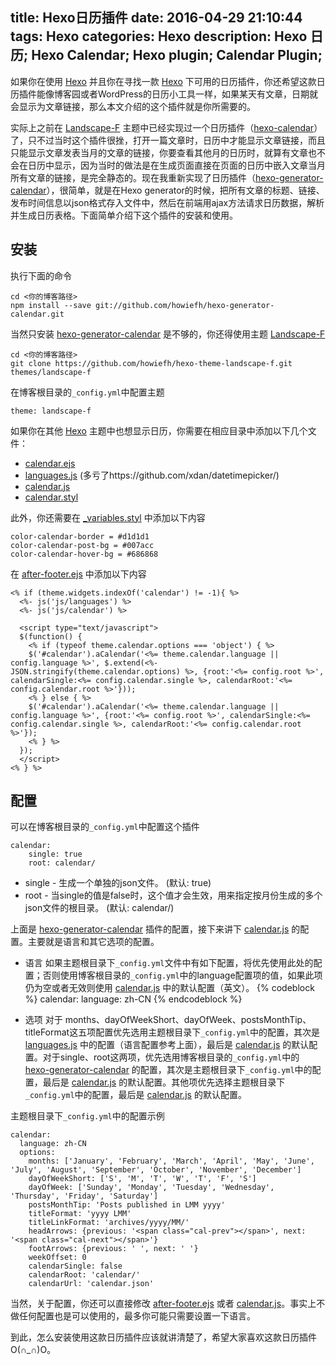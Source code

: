 title: Hexo日历插件
date: 2016-04-29 21:10:44
tags: Hexo
categories: Hexo
description: Hexo 日历; Hexo Calendar; Hexo plugin; Calendar Plugin;
---

如果你在使用 [Hexo] 并且你在寻找一款 [Hexo] 下可用的日历插件，你还希望这款日历插件能像博客园或者WordPress的日历小工具一样，如果某天有文章，日期就会显示为文章链接，那么本文介绍的这个插件就是你所需要的。

实际上之前在 [Landscape-F] 主题中已经实现过一个日历插件（[hexo-calendar]）了，只不过当时这个插件很挫，打开一篇文章时，日历中才能显示文章链接，而且只能显示文章发表当月的文章的链接，你要查看其他月的日历时，就算有文章也不会在日历中显示，因为当时的做法是在生成页面直接在页面的日历中嵌入文章当月所有文章的链接，是完全静态的。现在我重新实现了日历插件（[hexo-generator-calendar]），很简单，就是在Hexo generator的时候，把所有文章的标题、链接、发布时间信息以json格式存入文件中，然后在前端用ajax方法请求日历数据，解析并生成日历表格。下面简单介绍下这个插件的安装和使用。

<!-- more -->

## 安装

执行下面的命令

```
cd <你的博客路径>
npm install --save git://github.com/howiefh/hexo-generator-calendar.git
```

当然只安装 [hexo-generator-calendar] 是不够的，你还得使用主题 [Landscape-F]

```
cd <你的博客路径>
git clone https://github.com/howiefh/hexo-theme-landscape-f.git themes/landscape-f
```

在博客根目录的`_config.yml`中配置主题

```
theme: landscape-f
```

如果你在其他 [Hexo] 主题中也想显示日历，你需要在相应目录中添加以下几个文件：

* [calendar.ejs]
* [languages.js] (多亏了https://github.com/xdan/datetimepicker/)
* [calendar.js]
* [calendar.styl]

此外，你还需要在 [_variables.styl] 中添加以下内容

```
color-calendar-border = #d1d1d1
color-calendar-post-bg = #007acc
color-calendar-hover-bg = #686868
```

在 [after-footer.ejs] 中添加以下内容

```
<% if (theme.widgets.indexOf('calendar') != -1){ %>
  <%- js('js/languages') %>
  <%- js('js/calendar') %>

  <script type="text/javascript">
  $(function() {
    <% if (typeof theme.calendar.options === 'object') { %>
    $('#calendar').aCalendar('<%= theme.calendar.language || config.language %>', $.extend(<%- JSON.stringify(theme.calendar.options) %>, {root:'<%= config.root %>', calendarSingle:<%= config.calendar.single %>, calendarRoot:'<%= config.calendar.root %>'}));
    <% } else { %>
    $('#calendar').aCalendar('<%= theme.calendar.language || config.language %>', {root:'<%= config.root %>', calendarSingle:<%= config.calendar.single %>, calendarRoot:'<%= config.calendar.root %>'});
    <% } %>
  });
  </script>
<% } %>
```
## 配置

可以在博客根目录的`_config.yml`中配置这个插件

```
calendar:
    single: true
    root: calendar/
```
* single - 生成一个单独的json文件。 (默认: true)
* root - 当single的值是false时，这个值才会生效，用来指定按月份生成的多个json文件的根目录。 (默认: calendar/)

上面是 [hexo-generator-calendar] 插件的配置，接下来讲下 [calendar.js] 的配置。主要就是语言和其它选项的配置。

* 语言
    如果主题根目录下`_config.yml`文件中有如下配置，将优先使用此处的配置；否则使用博客根目录的`_config.yml`中的language配置项的值，如果此项仍为空或者无效则使用 [calendar.js] 中的默认配置（英文）。
    {% codeblock %}
    calendar:
      language: zh-CN
    {% endcodeblock %}

* 选项
    对于 months、dayOfWeekShort、dayOfWeek、postsMonthTip、titleFormat这五项配置优先选用主题根目录下`_config.yml`中的配置，其次是 [languages.js] 中的配置（语言配置参考上面），最后是 [calendar.js] 的默认配置。对于single、root这两项，优先选用博客根目录的`_config.yml`中的 [hexo-generator-calendar] 的配置，其次是主题根目录下`_config.yml`中的配置，最后是 [calendar.js] 的默认配置。其他项优先选择主题根目录下`_config.yml`中的配置，最后是 [calendar.js] 的默认配置。

主题根目录下`_config.yml`中的配置示例
```
calendar:
  language: zh-CN
  options:
    months: ['January', 'February', 'March', 'April', 'May', 'June', 'July', 'August', 'September', 'October', 'November', 'December']
    dayOfWeekShort: ['S', 'M', 'T', 'W', 'T', 'F', 'S']
    dayOfWeek: ['Sunday', 'Monday', 'Tuesday', 'Wednesday', 'Thursday', 'Friday', 'Saturday']
    postsMonthTip: 'Posts published in LMM yyyy'
    titleFormat: 'yyyy LMM'
    titleLinkFormat: 'archives/yyyy/MM/'
    headArrows: {previous: '<span class="cal-prev"></span>', next: '<span class="cal-next"></span>'}
    footArrows: {previous: ' ', next: ' '}
    weekOffset: 0
    calendarSingle: false
    calendarRoot: 'calendar/'
    calendarUrl: 'calendar.json'
```

当然，关于配置，你还可以直接修改 [after-footer.ejs] 或者 [calendar.js]。事实上不做任何配置也是可以使用的，最多你可能只需要设置一下语言。

到此，怎么安装使用这款日历插件应该就讲清楚了，希望大家喜欢这款日历插件O(∩_∩)O。

[Hexo]: https://github.com/hexojs/hexo
[Landscape-F]:http://howiefh.github.io/2014/04/20/hexo-optimize-and-my-theme-landscape-f/
[hexo-calendar]:https://github.com/howiefh/hexo-calendar
[hexo-generator-calendar]:https://github.com/howiefh/hexo-generator-calendar
[calendar.ejs]:https://github.com/howiefh/hexo-theme-landscape-f/blob/master/layout/_widget/calendar.ejs
[languages.js]:https://github.com/howiefh/hexo-theme-landscape-f/blob/master/source/js/languages.js
[calendar.js]:https://github.com/howiefh/hexo-theme-landscape-f/blob/master/source/js/calendar.js
[calendar.styl]:https://github.com/howiefh/hexo-theme-landscape-f/blob/master/source/css/_partial/calendar.styl
[_variables.styl]:https://github.com/howiefh/hexo-theme-landscape-f/blob/master/source/css/_variables.styl
[after-footer.ejs]:https://github.com/howiefh/hexo-theme-landscape-f/blob/master/layout/_partial/after-footer.ejs
